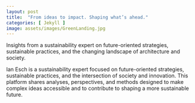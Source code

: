 ```yaml
---
layout: post
title:  "From ideas to impact. Shaping what’s ahead."
categories: [ Jekyll ]
image: assets/images/GreenLanding.jpg
---
```

Insights from a sustainability expert on future-oriented strategies, sustainable practices, and the changing landscape of architecture and society.

Ian Esch is a sustainability expert focused on future-oriented strategies, sustainable practices, and the intersection of society and innovation.
This platform shares analyses, perspectives, and methods designed to make complex ideas accessible and to contribute to shaping a more sustainable future.

